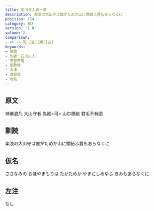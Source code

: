 ```yaml
---
title: 石川夫人歌一首
description: 楽浪の大山守は誰がためか山に標結ふ君もあらなくに
position: 154
category: 巻2
version: '1.0'
volume: 2
comparison:
- <> -> 可 [金][類][古]
keywords:
- 挽歌
- 作者：石川夫人
- 天智天皇
- 悲賖牫
- 大津
- 滋賀県
- 地名
---
```


## 原文

神樂浪乃 大山守者 為誰<可> 山尓標結 君毛不有國

## 訓読

楽浪の大山守は誰がためか山に標結ふ君もあらなくに

## 仮名

ささなみの おほやまもりは たがためか やまにしめゆふ きみもあらなくに

## 左注

なし
